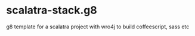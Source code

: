 scalatra-stack.g8
=================

g8 template for a scalatra project with wro4j to build coffeescript, sass etc